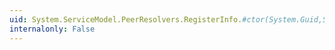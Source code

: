 ```yaml
---
uid: System.ServiceModel.PeerResolvers.RegisterInfo.#ctor(System.Guid,System.String,System.ServiceModel.PeerNodeAddress)
internalonly: False
---
```

